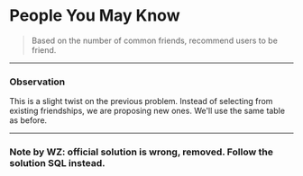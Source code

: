 # People You May Know
> Based on the number of common friends, recommend users to be friend.

___
### Observation
This is a slight twist on the previous problem. Instead of selecting from existing friendships, we are proposing new ones. We'll use the same table as before.

___
### Note by WZ: official solution is wrong, removed. Follow the solution SQL instead.




